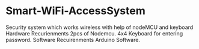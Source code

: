 # Smart-WiFi-AccessSystem
Security system which works wireless with help of nodeMCU and keyboard 
Hardware Recurienments
  2pcs of Nodemcu.
  4x4 Keyboard for entering password.
 Software Recuirenments
  Arduino Software.
